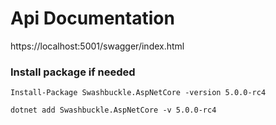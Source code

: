 # Api Documentation
https://localhost:5001/swagger/index.html
### Install package if needed
```
Install-Package Swashbuckle.AspNetCore -version 5.0.0-rc4
```
```
dotnet add Swashbuckle.AspNetCore -v 5.0.0-rc4
```
